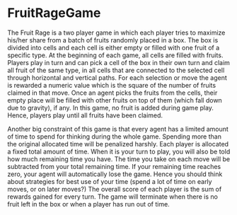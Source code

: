 # FruitRageGame
The Fruit Rage is a two player game in which each player tries to maximize his/her share from a batch of fruits randomly placed in a box. The box is divided into cells and each cell is either empty or filled with one fruit of a specific type.
At the beginning of each game, all cells are filled with fruits. Players play in turn and can pick a cell of the box in their own turn and claim all fruit of the same type, in all cells that are connected to the selected cell through horizontal and vertical paths. For each selection or move the agent is rewarded a numeric value which is the square of the number of fruits claimed in that move. Once an agent picks the fruits from the cells, their empty place will be filled with other fruits on top of them (which fall down due to gravity), if any. In this game, no fruit is added during game play. Hence, players play until all fruits have been claimed.

Another big constraint of this game is that every agent has a limited amount of time to spend for thinking during the whole game. Spending more than the original allocated time will be penalized harshly. Each player is allocated a fixed total amount of time. When it is your turn to play, you will also be told how much remaining time you have. The time you take on each move will be subtracted from your total remaining time. If your remaining time reaches zero, your agent will automatically lose the game. Hence you should think about strategies for best use of your time (spend a lot of time on early moves, or on later moves?)
The overall score of each player is the sum of rewards gained for every turn. The game will terminate when there is no fruit left in the box or when a player has run out of time.
